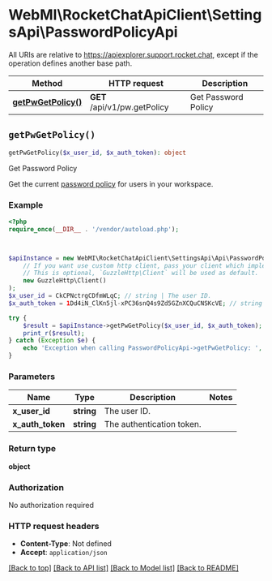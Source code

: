 # WebMI\RocketChatApiClient\SettingsApi\PasswordPolicyApi

All URIs are relative to https://apiexplorer.support.rocket.chat, except if the operation defines another base path.

| Method | HTTP request | Description |
| ------------- | ------------- | ------------- |
| [**getPwGetPolicy()**](PasswordPolicyApi.md#getPwGetPolicy) | **GET** /api/v1/pw.getPolicy | Get Password Policy |


## `getPwGetPolicy()`

```php
getPwGetPolicy($x_user_id, $x_auth_token): object
```

Get Password Policy

Get the current [password policy](https://docs.rocket.chat/v1/docs/accounts#password-policy) for users in your workspace.

### Example

```php
<?php
require_once(__DIR__ . '/vendor/autoload.php');



$apiInstance = new WebMI\RocketChatApiClient\SettingsApi\Api\PasswordPolicyApi(
    // If you want use custom http client, pass your client which implements `GuzzleHttp\ClientInterface`.
    // This is optional, `GuzzleHttp\Client` will be used as default.
    new GuzzleHttp\Client()
);
$x_user_id = CkCPNctrgCDfmWLqC; // string | The user ID.
$x_auth_token = 1Dd4iN_ClKn5jl-xPC36snQ4s9Zd5GZnXCQuCNSKcVE; // string | The authentication token.

try {
    $result = $apiInstance->getPwGetPolicy($x_user_id, $x_auth_token);
    print_r($result);
} catch (Exception $e) {
    echo 'Exception when calling PasswordPolicyApi->getPwGetPolicy: ', $e->getMessage(), PHP_EOL;
}
```

### Parameters

| Name | Type | Description  | Notes |
| ------------- | ------------- | ------------- | ------------- |
| **x_user_id** | **string**| The user ID. | |
| **x_auth_token** | **string**| The authentication token. | |

### Return type

**object**

### Authorization

No authorization required

### HTTP request headers

- **Content-Type**: Not defined
- **Accept**: `application/json`

[[Back to top]](#) [[Back to API list]](../../README.md#endpoints)
[[Back to Model list]](../../README.md#models)
[[Back to README]](../../README.md)
